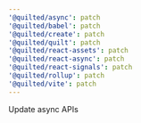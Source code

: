 ```yaml
---
'@quilted/async': patch
'@quilted/babel': patch
'@quilted/create': patch
'@quilted/quilt': patch
'@quilted/react-assets': patch
'@quilted/react-async': patch
'@quilted/react-signals': patch
'@quilted/rollup': patch
'@quilted/vite': patch
---
```


Update async APIs
